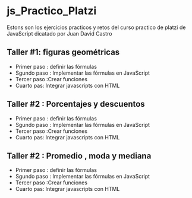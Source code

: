 # js_Practico_Platzi
Estons son los ejercicios practicos y retos del curso practico de platzi de JavaScript dicatado por Juan David Castro 


## Taller #1: figuras geométricas 

- Primer paso : definir las fórmulas
- Sgundo paso : Implementar las fórmulas en JavaScript
- Tercer paso :Crear funciones
- Cuarto pas: Integrar javascripts con HTML

## Taller #2 : Porcentajes y  descuentos 

- Primer paso : definir las fórmulas
- Sgundo paso : Implementar las fórmulas en JavaScript
- Tercer paso :Crear funciones
- Cuarto pas: Integrar javascripts con HTML
## Taller #2 : Promedio , moda y  mediana 

- Primer paso : definir las fórmulas
- Sgundo paso : Implementar las fórmulas en JavaScript
- Tercer paso :Crear funciones
- Cuarto pas: Integrar javascripts con HTML


